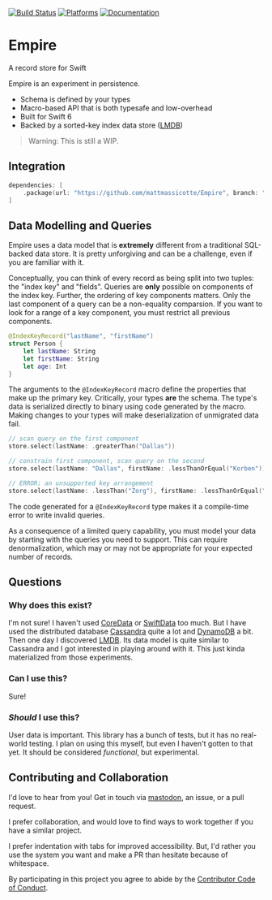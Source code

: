 [![Build Status][build status badge]][build status]
[![Platforms][platforms badge]][platforms]
[![Documentation][documentation badge]][documentation]

# Empire

A record store for Swift

Empire is an experiment in persistence.

- Schema is defined by your types
- Macro-based API that is both typesafe and low-overhead
- Built for Swift 6 
- Backed by a sorted-key index data store ([LMDB][LMDB])

> Warning: This is still a WIP.

## Integration

```swift
dependencies: [
    .package(url: "https://github.com/mattmassicotte/Empire", branch: "main")
]
```

## Data Modelling and Queries

Empire uses a data model that is **extremely** different from a traditional SQL-backed data store. It is pretty unforgiving and can be a challenge, even if you are familiar with it.

Conceptually, you can think of every record as being split into two tuples: the "index key" and "fields". Queries are **only** possible on components of the index key. Further, the ordering of key components matters. Only the last component of a query can be a non-equality comparsion. If you want to look for a range of a key component, you must restrict all previous components.

```swift
@IndexKeyRecord("lastName", "firstName")
struct Person {
    let lastName: String
    let firstName: String
    let age: Int
}
```

The arguments to the `@IndexKeyRecord` macro define the properties that make up the primary key. Critically, your types **are** the schema. The type's data is serialized directly to binary using code generated by the macro. Making changes to your types will make deserialization of unmigrated data fail.

```swift
// scan query on the first component
store.select(lastName: .greaterThan("Dallas"))

// constrain first component, scan query on the second
store.select(lastName: "Dallas", firstName: .lessThanOrEqual("Korben"))

// ERROR: an unsupported key arrangement
store.select(lastName: .lessThan("Zorg"), firstName: .lessThanOrEqual("Jean-Baptiste"))
```

The code generated for a `@IndexKeyRecord` type makes it a compile-time error to write invalid queries.

As a consequence of a limited query capability, you must model your data by starting with the queries you need to support. This can require denormalization, which may or may not be appropriate for your expected number of records.

## Questions

### Why does this exist?

I'm not sure! I haven't used [CoreData](https://developer.apple.com/documentation/coredata) or [SwiftData](https://developer.apple.com/documentation/swiftdata) too much. But I have used the distributed database [Cassandra](https://cassandra.apache.org) quite a lot and [DynamoDB](https://aws.amazon.com/dynamodb/) a bit. Then one day I discovered [LMDB][LMDB]. Its data model is quite similar to Cassandra and I got interested in playing around with it. This just kinda materialized from those experiments.

### Can I use this?

Sure!

### *Should* I use this?

User data is important. This library has a bunch of tests, but it has no real-world testing. I plan on using this myself, but even I haven't gotten to that yet. It should be considered *functional*, but experimental.

## Contributing and Collaboration

I'd love to hear from you! Get in touch via [mastodon](https://mastodon.social/@mattiem), an issue, or a pull request.

I prefer collaboration, and would love to find ways to work together if you have a similar project.

I prefer indentation with tabs for improved accessibility. But, I'd rather you use the system you want and make a PR than hesitate because of whitespace.

By participating in this project you agree to abide by the [Contributor Code of Conduct](CODE_OF_CONDUCT.md).

[build status]: https://github.com/mattmassicotte/Empire/actions
[build status badge]: https://github.com/mattmassicotte/Empire/workflows/CI/badge.svg
[platforms]: https://swiftpackageindex.com/mattmassicotte/Empire
[platforms badge]: https://img.shields.io/endpoint?url=https%3A%2F%2Fswiftpackageindex.com%2Fapi%2Fpackages%2Fmattmassicotte%2FEmpire%2Fbadge%3Ftype%3Dplatforms
[documentation]: https://swiftpackageindex.com/mattmassicotte/Empire/main/documentation
[documentation badge]: https://img.shields.io/badge/Documentation-DocC-blue
[LMDB]: https://www.symas.com/lmdb
